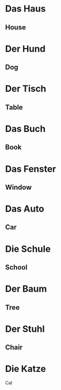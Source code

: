 # Das Haus  
House  
---  
# Der Hund  
Dog  
---  
# Der Tisch  
Table  
---  
# Das Buch  
Book  
---  
# Das Fenster  
Window  
---  
# Das Auto  
Car  
---  
# Die Schule  
School  
---  
# Der Baum  
Tree  
---  
# Der Stuhl  
Chair  
---  
# Die Katze  
Cat